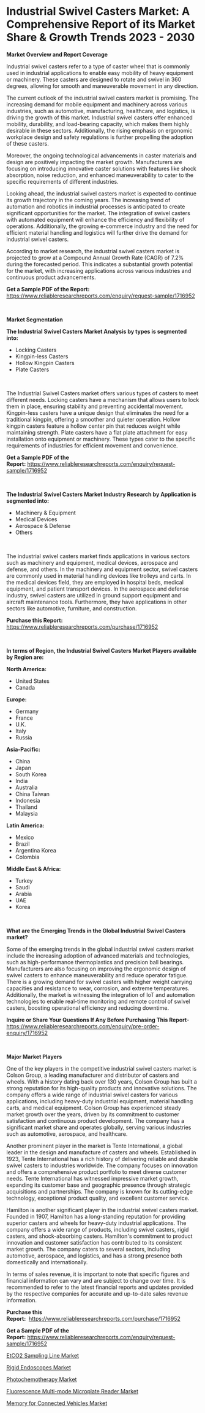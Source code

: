 <p><h1>Industrial Swivel Casters Market: A Comprehensive Report of its Market Share & Growth Trends 2023 - 2030</h1></p><p><strong>Market Overview and Report Coverage</strong></p>
<p><p>Industrial swivel casters refer to a type of caster wheel that is commonly used in industrial applications to enable easy mobility of heavy equipment or machinery. These casters are designed to rotate and swivel in 360 degrees, allowing for smooth and maneuverable movement in any direction.</p><p>The current outlook of the industrial swivel casters market is promising. The increasing demand for mobile equipment and machinery across various industries, such as automotive, manufacturing, healthcare, and logistics, is driving the growth of this market. Industrial swivel casters offer enhanced mobility, durability, and load-bearing capacity, which makes them highly desirable in these sectors. Additionally, the rising emphasis on ergonomic workplace design and safety regulations is further propelling the adoption of these casters.</p><p>Moreover, the ongoing technological advancements in caster materials and design are positively impacting the market growth. Manufacturers are focusing on introducing innovative caster solutions with features like shock absorption, noise reduction, and enhanced maneuverability to cater to the specific requirements of different industries.</p><p>Looking ahead, the industrial swivel casters market is expected to continue its growth trajectory in the coming years. The increasing trend of automation and robotics in industrial processes is anticipated to create significant opportunities for the market. The integration of swivel casters with automated equipment will enhance the efficiency and flexibility of operations. Additionally, the growing e-commerce industry and the need for efficient material handling and logistics will further drive the demand for industrial swivel casters.</p><p>According to market research, the industrial swivel casters market is projected to grow at a Compound Annual Growth Rate (CAGR) of 7.2% during the forecasted period. This indicates a substantial growth potential for the market, with increasing applications across various industries and continuous product advancements.</p></p>
<p><strong>Get a Sample PDF of the Report:</strong> <a href="https://www.reliableresearchreports.com/enquiry/request-sample/1716952">https://www.reliableresearchreports.com/enquiry/request-sample/1716952</a></p>
<p>&nbsp;</p>
<p><strong>Market Segmentation</strong></p>
<p><strong>The Industrial Swivel Casters Market Analysis by types is segmented into:</strong></p>
<p><ul><li>Locking Casters</li><li>Kingpin-less Casters</li><li>Hollow Kingpin Casters</li><li>Plate Casters</li></ul></p>
<p>&nbsp;</p>
<p><p>The Industrial Swivel Casters market offers various types of casters to meet different needs. Locking casters have a mechanism that allows users to lock them in place, ensuring stability and preventing accidental movement. Kingpin-less casters have a unique design that eliminates the need for a traditional kingpin, offering a smoother and quieter operation. Hollow kingpin casters feature a hollow center pin that reduces weight while maintaining strength. Plate casters have a flat plate attachment for easy installation onto equipment or machinery. These types cater to the specific requirements of industries for efficient movement and convenience.</p></p>
<p><strong>Get a Sample PDF of the Report:</strong>&nbsp;<a href="https://www.reliableresearchreports.com/enquiry/request-sample/1716952">https://www.reliableresearchreports.com/enquiry/request-sample/1716952</a></p>
<p>&nbsp;</p>
<p><strong>The Industrial Swivel Casters Market Industry Research by Application is segmented into:</strong></p>
<p><ul><li>Machinery & Equipment</li><li>Medical Devices</li><li>Aerospace & Defense</li><li>Others</li></ul></p>
<p>&nbsp;</p>
<p><p>The industrial swivel casters market finds applications in various sectors such as machinery and equipment, medical devices, aerospace and defense, and others. In the machinery and equipment sector, swivel casters are commonly used in material handling devices like trolleys and carts. In the medical devices field, they are employed in hospital beds, medical equipment, and patient transport devices. In the aerospace and defense industry, swivel casters are utilized in ground support equipment and aircraft maintenance tools. Furthermore, they have applications in other sectors like automotive, furniture, and construction.</p></p>
<p><strong>Purchase this Report:</strong>&nbsp; <a href="https://www.reliableresearchreports.com/purchase/1716952">https://www.reliableresearchreports.com/purchase/1716952</a></p>
<p>&nbsp;</p>
<p><strong>In terms of Region, the Industrial Swivel Casters Market Players available by Region are:</strong></p>
<p>
    <p> <strong> North America: </strong>
        <ul>
            <li>United States</li>
            <li>Canada</li>
        </ul>
        </p> 
    <p> <strong> Europe: </strong>
        <ul>
            <li>Germany</li>
            <li>France</li>
            <li>U.K.</li>
            <li>Italy</li>
            <li>Russia</li>
        </ul>
        </p> 
    <p> <strong> Asia-Pacific: </strong>
        <ul>
            <li>China</li>
            <li>Japan</li>
            <li>South Korea</li>
            <li>India</li>
            <li>Australia</li>
            <li>China Taiwan</li>
            <li>Indonesia</li>
            <li>Thailand</li>
            <li>Malaysia</li>
        </ul>
        </p> 
    <p> <strong> Latin America: </strong>
        <ul>
            <li>Mexico</li>
            <li>Brazil</li>
            <li>Argentina Korea</li>
            <li>Colombia</li>
        </ul>
        </p> 
    <p> <strong> Middle East & Africa: </strong>
        <ul>
            <li>Turkey</li>
            <li>Saudi</li>
            <li>Arabia</li>
            <li>UAE</li>
            <li>Korea</li>
        </ul>
    </p>
    </p>
<p>&nbsp;</p>
<p><strong>What are the Emerging Trends in the Global Industrial Swivel Casters market?</strong></p>
<p><p>Some of the emerging trends in the global industrial swivel casters market include the increasing adoption of advanced materials and technologies, such as high-performance thermoplastics and precision ball bearings. Manufacturers are also focusing on improving the ergonomic design of swivel casters to enhance maneuverability and reduce operator fatigue. There is a growing demand for swivel casters with higher weight carrying capacities and resistance to wear, corrosion, and extreme temperatures. Additionally, the market is witnessing the integration of IoT and automation technologies to enable real-time monitoring and remote control of swivel casters, boosting operational efficiency and reducing downtime.</p></p>
<p><strong>Inquire or Share Your Questions If Any Before Purchasing This Report</strong>- <a href="https://www.reliableresearchreports.com/enquiry/pre-order-enquiry/1716952">https://www.reliableresearchreports.com/enquiry/pre-order-enquiry/1716952</a></p>
<p>&nbsp;</p>
<p><strong>Major Market Players</strong></p>
<p><p>One of the key players in the competitive industrial swivel casters market is Colson Group, a leading manufacturer and distributor of casters and wheels. With a history dating back over 130 years, Colson Group has built a strong reputation for its high-quality products and innovative solutions. The company offers a wide range of industrial swivel casters for various applications, including heavy-duty industrial equipment, material handling carts, and medical equipment. Colson Group has experienced steady market growth over the years, driven by its commitment to customer satisfaction and continuous product development. The company has a significant market share and operates globally, serving various industries such as automotive, aerospace, and healthcare.</p><p>Another prominent player in the market is Tente International, a global leader in the design and manufacture of casters and wheels. Established in 1923, Tente International has a rich history of delivering reliable and durable swivel casters to industries worldwide. The company focuses on innovation and offers a comprehensive product portfolio to meet diverse customer needs. Tente International has witnessed impressive market growth, expanding its customer base and geographic presence through strategic acquisitions and partnerships. The company is known for its cutting-edge technology, exceptional product quality, and excellent customer service.</p><p>Hamilton is another significant player in the industrial swivel casters market. Founded in 1907, Hamilton has a long-standing reputation for providing superior casters and wheels for heavy-duty industrial applications. The company offers a wide range of products, including swivel casters, rigid casters, and shock-absorbing casters. Hamilton's commitment to product innovation and customer satisfaction has contributed to its consistent market growth. The company caters to several sectors, including automotive, aerospace, and logistics, and has a strong presence both domestically and internationally.</p><p>In terms of sales revenue, it is important to note that specific figures and financial information can vary and are subject to change over time. It is recommended to refer to the latest financial reports and updates provided by the respective companies for accurate and up-to-date sales revenue information.</p></p>
<p><strong>Purchase this Report:</strong>&nbsp;&nbsp;<a href="https://www.reliableresearchreports.com/purchase/1716952">https://www.reliableresearchreports.com/purchase/1716952</a></p>
<p></p>
<p><strong>Get a Sample PDF of the Report:</strong>&nbsp;<a href="https://www.reliableresearchreports.com/enquiry/request-sample/1716952">https://www.reliableresearchreports.com/enquiry/request-sample/1716952</a></p>
<p><p><a href="https://www.linkedin.com/pulse/etco2-sampling-line-market-research-report-unlocks-analysis-financial-z2h6c/">EtCO2 Sampling Line Market</a></p><p><a href="https://www.linkedin.com/pulse/rigid-endoscopes-market-research-report-provides-thorough-industry-fkrgc/">Rigid Endoscopes Market</a></p><p><a href="https://www.linkedin.com/pulse/photochemotherapy-market-size-growth-forecast-from-2023-hc1ac/">Photochemotherapy Market</a></p><p><a href="https://medium.com/@viksingh034/fluorescence-multi-mode-microplate-reader-market-size-market-outlook-and-market-forecast-2023-to-1768390d05ae">Fluorescence Multi-mode Microplate Reader Market</a></p><p><a href="https://medium.com/@the.strong.zer0/memory-for-connected-vehicles-market-size-cagr-trends-2024-2030-b1908f155600">Memory for Connected Vehicles Market</a></p></p>